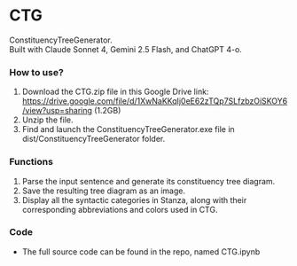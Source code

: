 # CTG
ConstituencyTreeGenerator.  
Built with Claude Sonnet 4, Gemini 2.5 Flash, and ChatGPT 4-o.

### How to use?
1. Download the CTG.zip file in this Google Drive link: https://drive.google.com/file/d/1XwNaKKqIj0eE62zTQp7SLfzbzOiSKOY6/view?usp=sharing (1.2GB)
2. Unzip the file.
3. Find and launch the ConstituencyTreeGenerator.exe file in dist/ConstituencyTreeGenerator folder.

### Functions
1. Parse the input sentence and generate its constituency tree diagram.
2. Save the resulting tree diagram as an image.
3. Display all the syntactic categories in Stanza, along with their corresponding abbreviations and colors used in CTG.

### Code
- The full source code can be found in the repo, named CTG.ipynb

